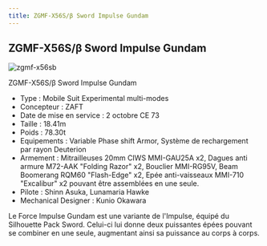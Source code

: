 ```yaml
---
title: ZGMF-X56S/β Sword Impulse Gundam
---
```


ZGMF-X56S/β Sword Impulse Gundam
--------------------------------


![zgmf-x56sb](/images/stories/saga/gundamseeddestiny/mechas/zaft/zgmf-x56sb.png)


ZGMF-X56S/β Sword Impulse Gundam   
   
- Type : Mobile Suit Experimental multi-modes   
- Concepteur : ZAFT   
- Date de mise en service : 2 octobre CE 73   
- Taille : 18.41m   
- Poids : 78.30t   
- Equipements : Variable Phase shift Armor, Système de rechargement par rayon Deuterion   
- Armement : Mitrailleuses 20mm CIWS MMI-GAU25A x2, Dagues anti armure M72-AAK "Folding Razor" x2, Bouclier MMI-RG95V, Beam Boomerang RQM60 "Flash-Edge" x2, Epée anti-vaisseaux MMI-710 "Excalibur" x2 pouvant être assemblées en une seule.   
- Pilote : Shinn Asuka, Lunamaria Hawke   
- Mechanical Designer : Kunio Okawara   
  
Le Force Impulse Gundam est une variante de l'Impulse, équipé du Silhouette Pack Sword. Celui-ci lui donne deux puissantes épées pouvant se combiner en une seule, augmentant ainsi sa puissance au corps à corps.

